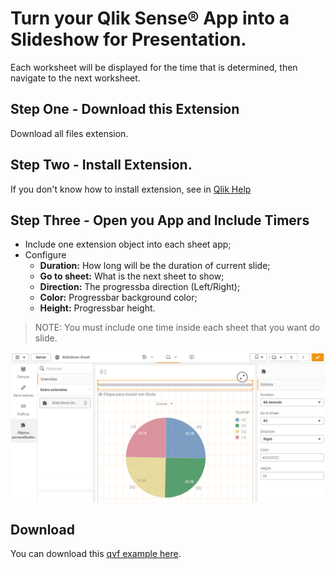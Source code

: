 # Turn your Qlik Sense® App into a Slideshow for Presentation.
Each worksheet will be displayed for the time that is determined, then navigate to the next worksheet.

## Step One - Download this Extension
Download all files extension.

## Step Two - Install Extension.
If you don't know how to install extension, see in [Qlik Help](https://help.qlik.com/en-US/sense-developer/September2020/Subsystems/Extensions/Content/Sense_Extensions/CustomComponents/custom-components-installing.htm)

## Step Three - Open you App and Include Timers
- Include one extension object into each sheet app;
- Configure 
  - **Duration:** How long will be the duration of current slide;
  - **Go to sheet:** What is the next sheet to show;
  - **Direction:** The progressba direction (Left/Right);
  - **Color:** Progressbar background color;
  - **Height:** Progressbar height.  

>NOTE: You must include one time inside each sheet that you want do slide.

![How Configure Timer](img/insert.png)

## Download
You can download this [qvf example here](SlideShowSheet.qvf).
